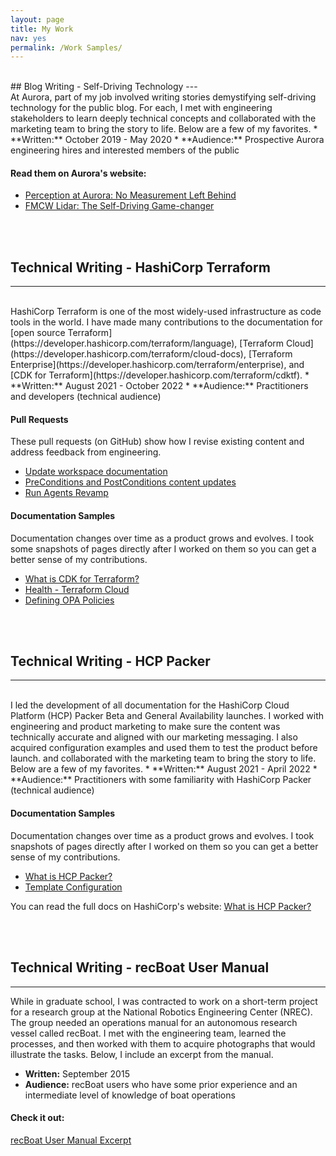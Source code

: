 ```yaml
---
layout: page
title: My Work
nav: yes
permalink: /Work Samples/
---
```

<br>
## Blog Writing - Self-Driving Technology
---
<br>
At Aurora, part of my job involved writing stories demystifying self-driving technology for the public blog. For each, I met with engineering stakeholders to learn deeply technical concepts and collaborated with the marketing team to bring the story to life. Below are a few of my favorites.
* **Written:** October 2019 - May 2020
* **Audience:** Prospective Aurora engineering hires and interested members of the public

#### Read them on Aurora's website:
* <a href="https://aurora.tech/blog/perception-at-aurora-no-measurement-left-behind" target="_blank">Perception at Aurora: No Measurement Left Behind</a>
* <a href="https://aurora.tech/blog/fmcw-lidar-the-self-driving-game-changer" target="_blank">FMCW Lidar: The Self-Driving Game-changer</a>

<br><br>

## Technical Writing - HashiCorp Terraform
---
<br>
HashiCorp Terraform is one of the most widely-used infrastructure as code tools in the world. I have made many contributions to the documentation for [open source Terraform](https://developer.hashicorp.com/terraform/language), [Terraform Cloud](https://developer.hashicorp.com/terraform/cloud-docs), [Terraform Enterprise](https://developer.hashicorp.com/terraform/enterprise), and [CDK for Terraform](https://developer.hashicorp.com/terraform/cdktf).
* **Written:** August 2021 - October 2022
* **Audience:** Practitioners and developers (technical audience)

#### Pull Requests
These pull requests (on GitHub) show how I revise existing content and address feedback from engineering.
* <a href="https://github.com/hashicorp/terraform/pull/31849" target="_blank">Update workspace documentation</a>
* <a href="https://github.com/hashicorp/terraform/pull/30772" target="_blank">PreConditions and PostConditions content updates</a>
* <a href="https://github.com/hashicorp/terraform-docs-agents/pull/17" target="_blank">Run Agents Revamp</a>

#### Documentation Samples
Documentation changes over time as a product grows and evolves. I took some snapshots of pages directly after I worked on them so you can get a better sense of my contributions.
* <a href="/pics-pdfs/CDK%20for%20Terraform%20_%20Terraform%20_%20HashiCorp%20Developer.html" target="_blank">What is CDK for Terraform?</a>
* <a href="/pics-pdfs/Health%20-%20Terraform%20Cloud%20_%20Terraform%20_%20HashiCorp%20Developer.html" target="_blank">Health - Terraform Cloud</a>
* <a href="/pics-pdfs/Defining%20Policies%20-%20Open%20Policy%20Agent%20-%20Terraform%20Cloud%20_%20Terraform%20_%20HashiCorp%20Developer.html" target="_blank">Defining OPA Policies</a>


<br><br>

## Technical Writing - HCP Packer
---
<br>
I led the development of all documentation for the HashiCorp Cloud Platform (HCP) Packer Beta and General Availability launches. I worked with engineering and product marketing to make sure the content was technically accurate and aligned with our marketing messaging. I also acquired configuration examples and used them to test the product before launch.
and collaborated with the marketing team to bring the story to life. Below are a few of my favorites.
* **Written:** August 2021 - April 2022
* **Audience:** Practitioners with some familiarity with HashiCorp Packer (technical audience)

#### Documentation Samples
Documentation changes over time as a product grows and evolves. I took snapshots of pages directly after I worked on them so you can get a better sense of my contributions.

* <a href="/pics-pdfs/What%20is%20HCP%20Packer_%20HashiCorp%20Cloud%20Platform%20.html" target="_blank">What is HCP Packer?</a>
* <a href="/pics-pdfs/Packer%20Template%20Configuration%20_%20HashiCorp%20Cloud%20Platform.html" target="_blank">Template Configuration</a>

You can read the full docs on HashiCorp's website: <a href="https://developer.hashicorp.com/hcp/docs/packer" target="_blank">What is HCP Packer?</a>

<br><br>


## Technical Writing - recBoat User Manual
---

While in graduate school, I was contracted to work on a short-term project for a
research group at the National Robotics Engineering Center (NREC). The group
needed an operations manual for an autonomous research vessel called recBoat. I
met with the engineering team, learned the processes, and then worked with them
to acquire photographs that would illustrate the tasks. Below, I include an excerpt
from the manual.

* **Written:** September 2015
* **Audience:** recBoat users who have some prior experience and an intermediate level
of knowledge of boat operations

#### Check it out:
<a href="/pics-pdfs/recBoat_Sample.pdf" target="_blank">recBoat User Manual Excerpt</a>
